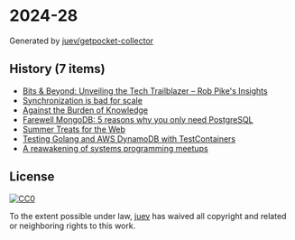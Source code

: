 # 2024-28

Generated by [juev/getpocket-collector](https://github.com/juev/getpocket-collector)

## History (7 items)

- [Bits & Beyond: Unveiling the Tech Trailblazer – Rob Pike's Insights](https://machaddr.substack.com/p/bits-and-beyond-unveiling-the-tech)
- [Synchronization is bad for scale](https://wippler.dev/posts/synchronization-is-bad-for-scale)
- [Against the Burden of Knowledge](https://www.theseedsofscience.pub/p/against-the-burden-of-knowledge)
- [Farewell MongoDB: 5 reasons why you only need PostgreSQL](https://blog.logto.io/postgresql-vs-mongodb/)
- [Summer Treats for the Web](https://www.eff.org/pages/eff-presents-encryptids)
- [Testing Golang and AWS DynamoDB with TestContainers](https://jamiehurst.co.uk/2024-07-07_testing-golang-and-dynamodb-with-testcontainers)
- [A reawakening of systems programming meetups](https://notes.eatonphil.com/2024-07-07-systems-meetups.html)

## License

[![CC0](https://mirrors.creativecommons.org/presskit/buttons/88x31/svg/cc-zero.svg)](https://creativecommons.org/publicdomain/zero/1.0/)

To the extent possible under law, [juev](https://github.com/juev) has waived all copyright and related or neighboring rights to this work.
